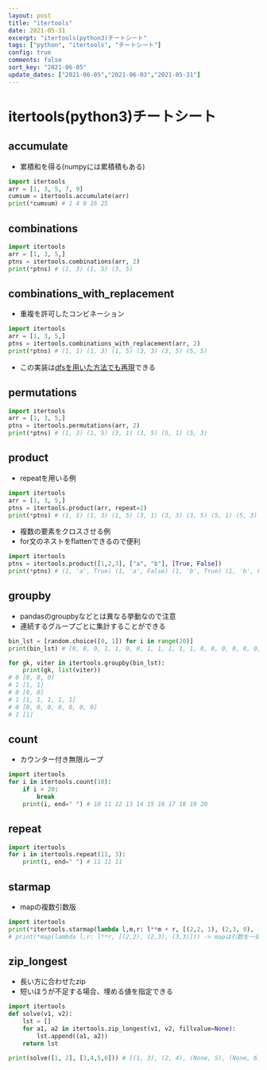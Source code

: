 ```yaml
---
layout: post
title: "itertools"
date: 2021-05-31
excerpt: "itertools(python3)チートシート"
tags: ["python", "itertools", "チートシート"]
config: true
comments: false
sort_key: "2021-06-05"
update_dates: ["2021-06-05","2021-06-03","2021-05-31"]
---
```


# itertools(python3)チートシート


## accumulate
 - 累積和を得る(numpyには累積積もある)  

```python
import itertools
arr = [1, 3, 5, 7, 9]
cumsum = itertools.accumulate(arr)
print(*cumsum) # 1 4 9 16 25
```

## combinations

```python
import itertools
arr = [1, 3, 5,]
ptns = itertools.combinations(arr, 2)
print(*ptns) # (1, 3) (1, 5) (3, 5)
```

## combinations_with_replacement
 - 重複を許可したコンビネーション

```python
import itertools
arr = [1, 3, 5,]
ptns = itertools.combinations_with_replacement(arr, 2)
print(*ptns) # (1, 1) (1, 3) (1, 5) (3, 3) (3, 5) (5, 5)
```
 - この実装は[dfsを用いた方法でも再現](https://atcoder.jp/contests/abc165/submissions/23133750)できる

## permutations

```python
import itertools
arr = [1, 3, 5,]
ptns = itertools.permutations(arr, 2)
print(*ptns) # (1, 3) (1, 5) (3, 1) (3, 5) (5, 1) (5, 3)
```

## product
 - repeatを用いる例  

```python
import itertools
arr = [1, 3, 5,]
ptns = itertools.product(arr, repeat=2)
print(*ptns) # (1, 1) (1, 3) (1, 5) (3, 1) (3, 3) (3, 5) (5, 1) (5, 3) (5, 5)
```

 - 複数の要素をクロスさせる例  
 - for文のネストをflattenできるので便利

```python
import itertools
ptns = itertools.product([1,2,3], ["a", "b"], [True, False])
print(*ptns) # (1, 'a', True) (1, 'a', False) (1, 'b', True) (1, 'b', False) (2, 'a', True) (2, 'a', False) (2, 'b', True) (2, 'b', False) (3, 'a', True) (3, 'a', False) (3, 'b', True) (3, 'b', False)
```

## groupby
 - pandasのgroupbyなどとは異なる挙動なので注意  
 - 連続するグループごとに集計することができる  

```python
bin_lst = [random.choice([0, 1]) for i in range(20)]
print(bin_lst) # [0, 0, 0, 1, 1, 0, 0, 1, 1, 1, 1, 1, 0, 0, 0, 0, 0, 0, 0, 1]

for gk, viter in itertools.groupby(bin_lst):
    print(gk, list(viter))
# 0 [0, 0, 0]
# 1 [1, 1]
# 0 [0, 0]
# 1 [1, 1, 1, 1, 1]
# 0 [0, 0, 0, 0, 0, 0, 0]
# 1 [1]
```

## count
 - カウンター付き無限ループ

```python
import itertools
for i in itertools.count(10):
    if i > 20:
        break
    print(i, end=" ") # 10 11 12 13 14 15 16 17 18 19 20 
```

## repeat

```python
import itertools
for i in itertools.repeat(11, 3):
    print(i, end=" ") # 11 11 11 
```

## starmap
 - mapの複数引数版  

```python
import itertools
print(*itertools.starmap(lambda l,m,r: l**m + r, [(2,2, 1), (2,3, 0), (3,3, 0)])) # 5 8 27
# print(*map(lambda l,r: l**r, [(2,2), (2,3), (3,3)])) -> mapは引数を一個のみ
```

## zip_longest
 - 長い方に合わせたzip
 - 短いほうが不足する場合、埋める値を指定できる

```python
import itertools
def solve(v1, v2):
    lst = []
    for a1, a2 in itertools.zip_longest(v1, v2, fillvalue=None):
        lst.append((a1, a2))
    return lst

print(solve([1, 2], [3,4,5,6])) # [(1, 3), (2, 4), (None, 5), (None, 6)]
```

